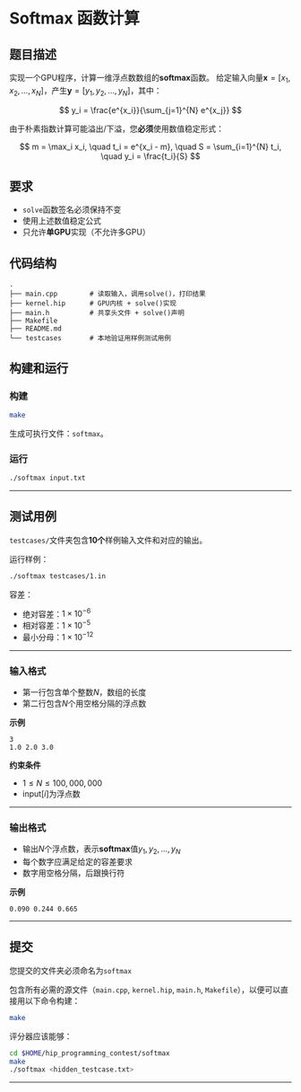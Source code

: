 # Softmax 函数计算

## 题目描述

实现一个GPU程序，计算一维浮点数数组的**softmax**函数。
给定输入向量$\mathbf{x} = [x_1, x_2, \dots, x_N]$，产生$\mathbf{y} = [y_1, y_2, \dots, y_N]$，其中：

$$
y_i = \frac{e^{x_i}}{\sum_{j=1}^{N} e^{x_j}}
$$

由于朴素指数计算可能溢出/下溢，您**必须**使用数值稳定形式：

$$
m = \max_i x_i, \quad
t_i = e^{x_i - m}, \quad
S = \sum_{i=1}^{N} t_i, \quad
y_i = \frac{t_i}{S}
$$

## 要求

* `solve`函数签名必须保持不变
* 使用上述数值稳定公式
* 只允许**单GPU**实现（不允许多GPU）

## 代码结构

```
.
├── main.cpp        # 读取输入，调用solve()，打印结果
├── kernel.hip      # GPU内核 + solve()实现
├── main.h          # 共享头文件 + solve()声明
├── Makefile
├── README.md
└── testcases       # 本地验证用样例测试用例
```

## 构建和运行

### 构建

```bash
make
```

生成可执行文件：`softmax`。

### 运行

```bash
./softmax input.txt
```

---

## 测试用例

`testcases/`文件夹包含**10个**样例输入文件和对应的输出。

运行样例：

```bash
./softmax testcases/1.in
```

容差：

* 绝对容差：$1\times 10^{-6}$
* 相对容差：$1\times 10^{-5}$
* 最小分母：$1\times 10^{-12}$

---

### 输入格式

* 第一行包含单个整数$N$，数组的长度
* 第二行包含$N$个用空格分隔的浮点数

**示例**

```
3
1.0 2.0 3.0
```

**约束条件**

* $1 \le N \le 100{,}000{,}000$
* $\text{input}[i]$为浮点数

---

### 输出格式

* 输出$N$个浮点数，表示**softmax**值$y_1, y_2, \dots, y_N$
* 每个数字应满足给定的容差要求
* 数字用空格分隔，后跟换行符

**示例**

```
0.090 0.244 0.665
```

---

## 提交

您提交的文件夹必须命名为`softmax`

包含所有必需的源文件（`main.cpp`, `kernel.hip`, `main.h`, `Makefile`），以便可以直接用以下命令构建：

```bash
make
```

评分器应该能够：

```bash
cd $HOME/hip_programming_contest/softmax
make
./softmax <hidden_testcase.txt>
```

---